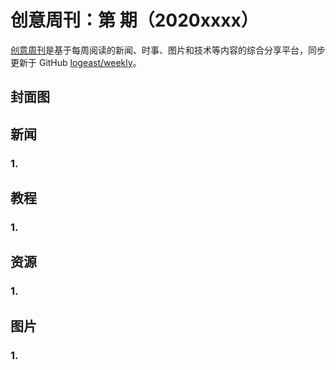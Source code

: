 # 创意周刊：第  期（2020xxxx）

[创意周刊](https://www.yuque.com/u86464/weekly)是基于每周阅读的新闻、时事、图片和技术等内容的综合分享平台，同步更新于 GitHub [logeast/weekly](https://github.com/logeast/weekly)。


## 封面图


## 新闻

### 1. 


## 教程

### 1. 


## 资源

### 1. 


## 图片

### 1. 